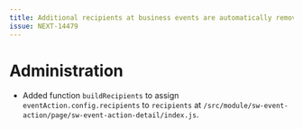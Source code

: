 ```yaml
---
title: Additional recipients at business events are automatically removed after save and refresh
issue: NEXT-14479
---
```

# Administration
*  Added function `buildRecipients` to assign `eventAction.config.recipients` to `recipients` at `/src/module/sw-event-action/page/sw-event-action-detail/index.js`.
